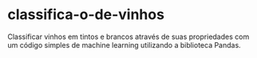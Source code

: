 # classifica-o-de-vinhos
Classificar vinhos em tintos e brancos através de suas propriedades com um código simples de machine learning utilizando a biblioteca Pandas.
